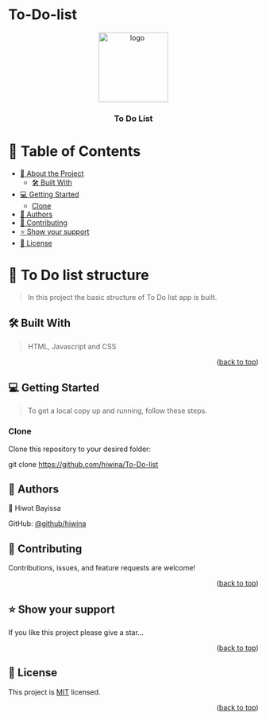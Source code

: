 # To-Do-list
<a name="readme-top"></a>

<div align="center">

  <img src="/murple_logo.png" alt="logo" width="140"  height="auto" />
  <br/>

  <h3><b>To Do List </b></h3>

</div>

<!-- TABLE OF CONTENTS -->

# 📗 Table of Contents

- [📖 About the Project](#about-project)
  - [🛠 Built With](#built-with)
- [💻 Getting Started](#getting-started)
  - [Clone](#clone)
- [👥 Authors](#authors)
- [🤝 Contributing](#contributing)
- [⭐️ Show your support](#support)
- [📝 License](#license)

<!-- PROJECT DESCRIPTION -->

# 📖  To Do list structure  <a name="about-project"></a>

> In this project the basic structure of To Do list app is built.

## 🛠 Built With <a name="built-with"></a>
> HTML, Javascript and CSS

<p align="right">(<a href="#readme-top">back to top</a>)</p>


<!-- GETTING STARTED -->

## 💻 Getting Started <a name="getting-started"></a>

> To get a local copy up and running, follow these steps.

### Clone

Clone this repository to your desired folder:

  git clone https://github.com/hiwina/To-Do-list


<!-- AUTHORS -->

## 👥 Authors <a name="authors"></a>

> 

👤 Hiwot Bayissa

 GitHub: [@github/hiwina](https://github.com/hiwina)
> 


<!-- CONTRIBUTING -->

## 🤝 Contributing <a name="contributing"></a>

Contributions, issues, and feature requests are welcome!

<p align="right">(<a href="#readme-top">back to top</a>)</p>

<!-- SUPPORT -->

## ⭐️ Show your support <a name="support"></a>

If you like this project please give a star...

<p align="right">(<a href="#readme-top">back to top</a>)</p>

<!-- LICENSE -->

## 📝 License <a name="license"></a>

This project is [MIT](./mit.md) licensed.

<p align="right">(<a href="#readme-top">back to top</a>)</p>
